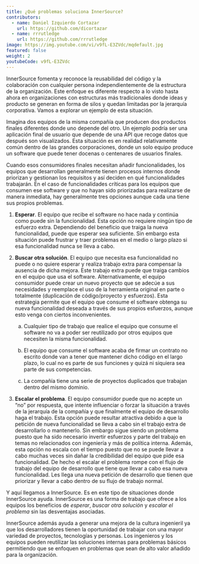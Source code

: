```yaml
---
title: ¿Qué problemas soluciona InnerSource?
contributors:
  - name: Daniel Izquierdo Cortazar
    url: https://github.com/dicortazar
  - name: rrrutledge
    url: https://github.com/rrrutledge
image: https://img.youtube.com/vi/v9fL-E3ZVdc/mqdefault.jpg
featured: false
weight: 2
youtubeCode: v9fL-E3ZVdc
---
```

<div class="paragraph">
<p>InnerSource fomenta y reconoce la reusabilidad del código y la colaboración con cualquier persona independientemente de la estructura de la organización.
Este enfoque es diferente respecto a lo visto hasta ahora en organizaciones con estructuras más tradicionales donde ideas y producto se generan en forma de silos y quedan limitadas por la jerarquía corporativa. Vamos a explorar un ejemplo de esta situación.</p>
</div>
<div class="paragraph">
<p>Imagina dos equipos de la misma compañía que producen dos productos finales diferentes donde uno depende del otro.
Un ejemplo podría ser una aplicación final de usuario que depende de una API que recoge datos que después son visualizados. Esta situación es en realidad relativamente común dentro de las grandes corporaciones, donde un solo equipo produce un software que puede tener docenas o centenares de usuarios finales.</p>
</div>
<div class="paragraph">
<p>Cuando esos consumidores finales necesitan añadir funcionalidades, los equipos que desarrollan generalmente tienen procesos internos donde priorizan y gestionan los requisitos y así deciden en qué funcionalidades trabajarán.
En el caso de funcionalidades críticas para los equipos que consumen ese software y que no hayan sido priorizadas para realizarse de manera inmediata, hay generalmente tres opciones aunque cada una tiene sus propios problemas.</p>
</div>
<div class="olist arabic">
<ol class="arabic">
<li>
<p><strong>Esperar</strong>. El equipo que recibe el software no hace nada y continúa como puede sin la funcionalidad.
Esta opción no requiere ningún tipo de esfuerzo extra.
Dependiendo del beneficio que traiga la nueva funcionalidad, puede que esperar sea suficiente.
Sin embargo esta situación puede frustrar y traer problemas en el medio o largo plazo si esa funcionalidad nunca se lleva a cabo.</p>
</li>
<li>
<p><strong>Buscar otra solución</strong>. El equipo que necesita esa funcionalidad no puede o no quiere esperar y realiza trabajo extra para compensar la ausencia de dicha mejora.
Este trabajo extra puede que traiga cambios en el equipo que usa el software.
Alternativamente, el equipo consumidor puede crear un nuevo proyecto que se adecúe a sus necesidades y reemplace el uso de la herramienta original en parte o totalmente (duplicación de código/proyecto y esfuerzos).
Esta estrategia permite que el equipo que consume el software obtenga su nueva funcionalidad deseada a través de sus propios esfuerzos, aunque esto venga con ciertos inconvenientes.</p>
<div class="olist loweralpha">
<ol class="loweralpha" type="a">
<li>
<p>Cualquier tipo de trabajo que realice el equipo que consume el software no va a poder ser reutilizado por otros equipos que necesiten la misma funcionalidad.</p>
</li>
<li>
<p>El equipo que consume el software acaba de firmar un contrato no escrito donde van a tener que mantener dicho código en el largo plazo, lo cual no es parte de sus funciones y quizá ni siquiera sea parte de sus competencias.</p>
</li>
<li>
<p>La compañía tiene una serie de proyectos duplicados que trabajan dentro del mismo dominio.</p>
</li>
</ol>
</div>
</li>
<li>
<p><strong>Escalar el problema</strong>. El equipo consumidor puede que no acepte un “no” por respuesta, que intente influenciar o forzar la situación a través de la jerarquía de la compañía y que finalmente el equipo de desarrollo haga el trabajo.
Esta opción puede resultar atractiva debido a que la petición de nueva funcionalidad se lleva a cabo sin el trabajo extra de desarrollarlo o mantenerlo.
Sin embargo sigue siendo un problema puesto que ha sido necesario invertir esfuerzos y parte del trabajo en temas no relacionados con ingeniería y más de política interna.
Además, esta opción no escala con el tiempo puesto que no se puede llevar a cabo muchas veces sin dañar la credibilidad del equipo que pide esa funcionalidad.
De hecho el escalar el problema rompe con el flujo de trabajo del equipo de desarrollo que tiene que llevar a cabo esa nueva funcionalidad. Les llega una nueva petición de desarrollo que tienen que priorizar y llevar a cabo dentro de su flujo de trabajo normal.</p>
</li>
</ol>
</div>
<div class="paragraph">
<p>Y aquí llegamos a InnerSource.
Es en este tipo de situaciones donde InnerSource ayuda. InnerSource es una forma de trabajo que ofrece a los equipos los beneficios de <em>esperar</em>, <em>buscar otra solución</em> y <em>escalar el problema</em> sin las desventajas asociadas.</p>
</div>
<div class="paragraph">
<p>InnerSource además ayuda a generar una mejora de la cultura ingenieril ya que los desarrolladores tienen la oportunidad de trabajar con una mayor variedad de proyectos, tecnologías y personas.
Los ingenieros y los equipos pueden reutilizar las soluciones internas para problemas básicos permitiendo que se enfoquen en problemas que sean de alto valor añadido para la organización.</p>
</div>
<!--- This file autogenerated from https://github.com/InnerSourceCommons/InnerSourceLearningPath/blob/main/scripts -->
